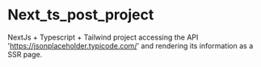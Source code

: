 # Next_ts_post_project
NextJs + Typescript + Tailwind project accessing the API 'https://jsonplaceholder.typicode.com/' and rendering its information as a SSR page.
